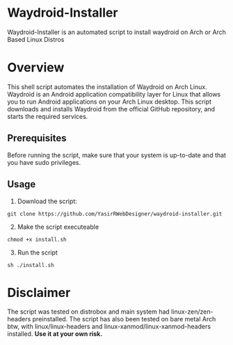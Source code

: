 # Waydroid-Installer

 Waydroid-Installer is an automated script to install waydroid on Arch or Arch Based Linux Distros

# Overview

This shell script automates the installation of Waydroid on Arch Linux. Waydroid is an Android application compatibility layer for Linux that allows you to run Android applications on your Arch Linux desktop. This script downloads and installs Waydroid from the official GitHub repository, and starts the required services.

## Prerequisites

Before running the script, make sure that your system is up-to-date and that you have sudo privileges.

## Usage

1. Download the script:
``` 
git clone https://github.com/YasirRWebDesigner/waydroid-installer.git 
```

2. Make the script executeable 
```  
chmod +x install.sh
```

3. Run the script
``` 
sh ./install.sh
```


# Disclaimer

The script was tested on distrobox and main system had linux-zen/zen-headers preinstalled.
The script has also been tested on bare metal Arch btw, with linux/linux-headers and linux-xanmod/linux-xanmod-headers installed.
**__Use it at your own risk.__**
